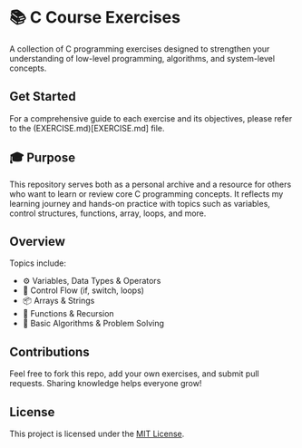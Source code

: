 # 📚 C Course Exercises

A collection of C programming exercises designed to strengthen your understanding of low-level programming, algorithms, and system-level concepts.

## Get Started

For a comprehensive guide to each exercise and its objectives, please refer to the (EXERCISE.md)[EXERCISE.md] file.

## 🎓 Purpose

This repository serves both as a personal archive and a resource for others who want to learn or review core C programming concepts. It reflects my learning journey and hands-on practice with topics such as variables, control structures, functions, array, loops, and more.

## Overview

Topics include:

- ⚙️ Variables, Data Types & Operators  
- 🔁 Control Flow (if, switch, loops)  
- 📦 Arrays & Strings  
- 🧰 Functions & Recursion  
- 🚀 Basic Algorithms & Problem Solving  

## Contributions

Feel free to fork this repo, add your own exercises, and submit pull requests. Sharing knowledge helps everyone grow!

## License

This project is licensed under the [MIT License](LICENSE).
